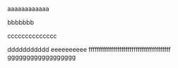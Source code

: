 aaaaaaaaaaaa

bbbbbbb


cccccccccccccc


ddddddddddd
eeeeeeeeee
ffffffffffffffffffffffffffffffffffffffff
gggggggggggggggggg
